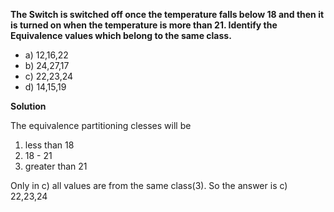 **The Switch is switched off once the temperature falls below 18 and then it is turned on when the temperature is more than 21. Identify the Equivalence values which belong to the same class.**
  - a)    12,16,22
  - b)    24,27,17
  - c)    22,23,24
  - d)    14,15,19

**Solution** 

The equivalence partitioning clesses will be 
  1. less than 18
  2. 18 - 21
  3. greater than 21   

Only in c) all values are from the same class(3). So the answer is c) 22,23,24 
